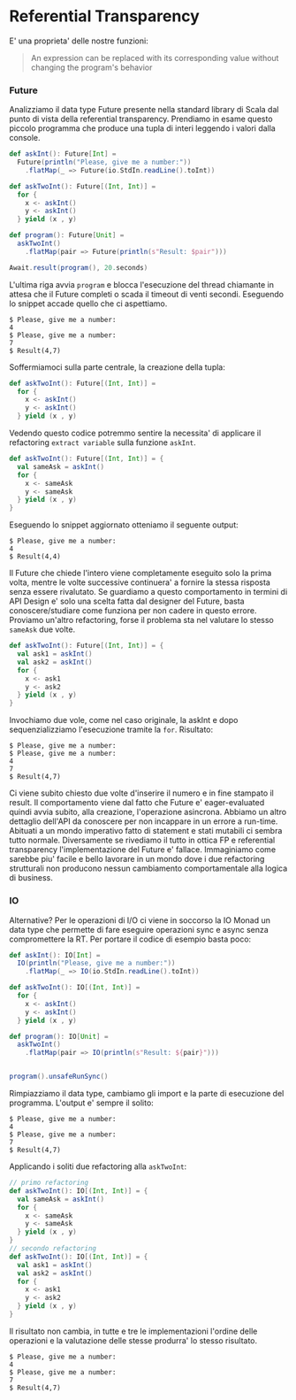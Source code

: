 # Referential Transparency

E' una proprieta' delle nostre funzioni:

> An expression can be replaced with its corresponding value without changing the program's behavior

### Future

Analizziamo il data type Future presente nella standard library di Scala dal punto di vista della referential transparency.
Prendiamo in esame questo piccolo programma che produce una tupla di interi leggendo i valori dalla console.

```scala
def askInt(): Future[Int] =
  Future(println("Please, give me a number:"))
    .flatMap(_ => Future(io.StdIn.readLine().toInt))

def askTwoInt(): Future[(Int, Int)] =
  for {
    x <- askInt()
    y <- askInt()
  } yield (x , y)

def program(): Future[Unit] =
  askTwoInt()
    .flatMap(pair => Future(println(s"Result: $pair")))

Await.result(program(), 20.seconds)
```

L'ultima riga avvia `program` e blocca l'esecuzione del thread chiamante in attesa che il Future completi o scada il timeout di venti secondi.
Eseguendo lo snippet accade quello che ci aspettiamo.

```text
$ Please, give me a number:
4
$ Please, give me a number:
7
$ Result(4,7)
```

Soffermiamoci sulla parte centrale, la creazione della tupla:

```scala
def askTwoInt(): Future[(Int, Int)] =
  for {
    x <- askInt()
    y <- askInt()
  } yield (x , y)
```

Vedendo questo codice potremmo sentire la necessita' di applicare il refactoring `extract variable` sulla funzione `askInt`.

```scala
def askTwoInt(): Future[(Int, Int)] = {
  val sameAsk = askInt()
  for {
    x <- sameAsk
    y <- sameAsk
  } yield (x , y)
}
```

Eseguendo lo snippet aggiornato otteniamo il seguente output:

```text
$ Please, give me a number:
4
$ Result(4,4)
```

Il Future che chiede l'intero viene completamente eseguito solo la prima volta, mentre le volte successive continuera' a fornire la stessa risposta senza essere rivalutato.
Se guardiamo a questo comportamento in termini di API Design e' solo una scelta fatta dal designer del Future, basta conoscere/studiare come funziona per non cadere in questo errore.
Proviamo un'altro refactoring, forse il problema sta nel valutare lo stesso `sameAsk` due volte.

```scala
def askTwoInt(): Future[(Int, Int)] = {
  val ask1 = askInt()
  val ask2 = askInt()
  for {
    x <- ask1
    y <- ask2
  } yield (x , y)
}
```

Invochiamo due vole, come nel caso originale, la askInt e dopo sequenzializziamo l'esecuzione tramite la `for`. Risultato:

```text
$ Please, give me a number:
$ Please, give me a number:
4
7
$ Result(4,7)
```

Ci viene subito chiesto due volte d'inserire il numero e in fine stampato il result.
Il comportamento viene dal fatto che Future e' eager-evaluated quindi avvia subito, alla creazione, l'operazione asincrona.
Abbiamo un altro dettaglio dell'API da conoscere per non incappare in un errore a run-time.
Abituati a un mondo imperativo fatto di statement e stati mutabili ci sembra tutto normale.
Diversamente se rivediamo il tutto in ottica FP e referential transparency l'implementazione del Future e' fallace.
Immaginiamo come sarebbe piu' facile e bello lavorare in un mondo dove i due refactoring strutturali non producono nessun cambiamento comportamentale alla logica di business.

### IO

Alternative? Per le operazioni di I/O ci viene in soccorso la IO Monad un data type che permette di fare eseguire operazioni sync e async senza compromettere la RT.
Per portare il codice di esempio basta poco:

```scala
def askInt(): IO[Int] =
  IO(println("Please, give me a number:"))
    .flatMap(_ => IO(io.StdIn.readLine().toInt))

def askTwoInt(): IO[(Int, Int)] =
  for {
    x <- askInt()
    y <- askInt()
  } yield (x , y)

def program(): IO[Unit] =
  askTwoInt()
    .flatMap(pair => IO(println(s"Result: ${pair}")))


program().unsafeRunSync()
```

Rimpiazziamo il data type, cambiamo gli import e la parte di esecuzione del programma. L'output e' sempre il solito:

```text
$ Please, give me a number:
4
$ Please, give me a number:
7
$ Result(4,7)
```

Applicando i soliti due refactoring alla `askTwoInt`:

```scala
// primo refactoring
def askTwoInt(): IO[(Int, Int)] = {
  val sameAsk = askInt()
  for {
    x <- sameAsk
    y <- sameAsk
  } yield (x , y)
}
// secondo refactoring
def askTwoInt(): IO[(Int, Int)] = {
  val ask1 = askInt()
  val ask2 = askInt()
  for {
    x <- ask1
    y <- ask2
  } yield (x , y)
}
```

Il risultato non cambia, in tutte e tre le implementazioni l'ordine delle operazioni e la valutazione delle stesse produrra' lo stesso risultato.

```text
$ Please, give me a number:
4
$ Please, give me a number:
7
$ Result(4,7)
```
